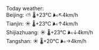 Today weather:  
Beijing: ⛅️  🌡️+23°C 🌬️↖4km/h  
Tianjin: ☀️   🌡️+23°C 🌬️↑4km/h  
Shijiazhuang: ☀️   🌡️+23°C 🌬️↓4km/h  
Tangshan: ☀️   🌡️+20°C 🌬️→4km/h  
